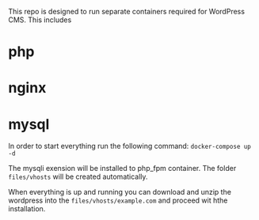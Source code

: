 This repo is designed to run separate containers required for WordPress CMS.
This includes
# php
# nginx
# mysql

In order to start everything run the following command:
`docker-compose up -d`

The mysqli exension will be installed to php_fpm container.
The folder `files/vhosts` will be created automatically.

When everything is up and running you can download and unzip the wordpress into the `files/vhosts/example.com` and proceed wit hthe installation.

